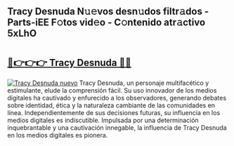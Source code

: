 ## Tracy Desnuda N𝚞𝚎vos desn𝚞dos filtr𝚊dos - Parts-iEE F𝚘tos vid𝚎o - C𝚘ntenido atr𝚊ctivo 5xLhO

# <h2><a href="http://mb0fxq.tromn.icu/?c=Tracy+Desnuda">🔗👉👉👉 Tracy Desnuda 🔗🔗</a></h2>

[![Tracy Desnuda nuevo](https://i.imgur.com/pEAQMta.gif)](http://mb0fxq.tromn.icu/?c=Tracy+Desnuda)
Tracy Desnuda, un personaje multifacético y estimulante, elude la comprensión fácil. Su uso innovador de los medios digitales ha cautivado y enfurecido a los observadores, generando debates sobre identidad, ética y la naturaleza cambiante de las comunidades en línea. Independientemente de sus decisiones futuras, su influencia en los medios digitales es indiscutible. Impulsada por una determinación inquebrantable y una cautivación innegable, la influencia de Tracy Desnuda en los medios digitales es pionera.
